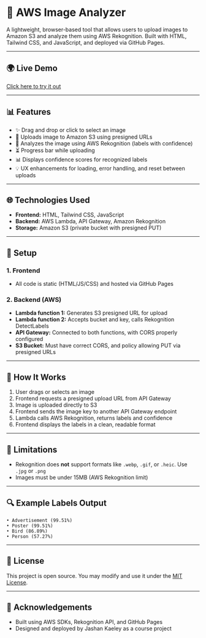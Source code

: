 # 🚀 AWS Image Analyzer

A lightweight, browser-based tool that allows users to upload images to Amazon S3 and analyze them using AWS Rekognition. Built with HTML, Tailwind CSS, and JavaScript, and deployed via GitHub Pages.

---

## 🌍 Live Demo

[Click here to try it out](https://jashanlol.github.io/aws-image-analyzer/)

---

## 📊 Features

* ✨ Drag and drop or click to select an image
* 🚀 Uploads image to Amazon S3 using presigned URLs
* 🔬 Analyzes the image using AWS Rekognition (labels with confidence)
* ⏳ Progress bar while uploading
* 📊 Displays confidence scores for recognized labels
* 💡 UX enhancements for loading, error handling, and reset between uploads

---

## 🌐 Technologies Used

* **Frontend:** HTML, Tailwind CSS, JavaScript
* **Backend:** AWS Lambda, API Gateway, Amazon Rekognition
* **Storage:** Amazon S3 (private bucket with presigned PUT)

---

## 🚧 Setup

### 1. Frontend

* All code is static (HTML/JS/CSS) and hosted via GitHub Pages

### 2. Backend (AWS)

* **Lambda function 1:** Generates S3 presigned URL for upload
* **Lambda function 2:** Accepts bucket and key, calls Rekognition DetectLabels
* **API Gateway:** Connected to both functions, with CORS properly configured
* **S3 Bucket:** Must have correct CORS, and policy allowing PUT via presigned URLs

---

## 💼 How It Works

1. User drags or selects an image
2. Frontend requests a presigned upload URL from API Gateway
3. Image is uploaded directly to S3
4. Frontend sends the image key to another API Gateway endpoint
5. Lambda calls AWS Rekognition, returns labels and confidence
6. Frontend displays the labels in a clean, readable format

---

## 🚫 Limitations

* Rekognition does **not** support formats like `.webp`, `.gif`, or `.heic`. Use `.jpg` or `.png`
* Images must be under 15MB (AWS Rekognition limit)

---

## 🔍 Example Labels Output

```
• Advertisement (99.51%)
• Poster (99.51%)
• Bird (86.89%)
• Person (57.27%)
```

---

## 📄 License

This project is open source. You may modify and use it under the [MIT License](LICENSE).

---

## 🙌 Acknowledgements

* Built using AWS SDKs, Rekognition API, and GitHub Pages
* Designed and deployed by Jashan Kaeley as a course project
